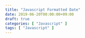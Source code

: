 ```yaml
---
title: "Javascript Formatted Date"
date: 2019-06-20T00:00:00+09:00
draft: true
categories: [ "Javascript" ]
tags: [ "Javascript" ]
---
```


